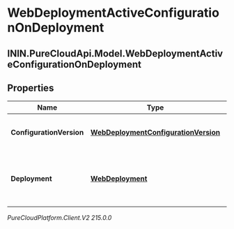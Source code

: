 # WebDeploymentActiveConfigurationOnDeployment

## ININ.PureCloudApi.Model.WebDeploymentActiveConfigurationOnDeployment

## Properties

|Name | Type | Description | Notes|
|------------ | ------------- | ------------- | -------------|
| **ConfigurationVersion** | [**WebDeploymentConfigurationVersion**](WebDeploymentConfigurationVersion) | The active configuration on a deployment | [optional] |
| **Deployment** | [**WebDeployment**](WebDeployment) | The web deployment associated with the active configuration | [optional] |



_PureCloudPlatform.Client.V2 215.0.0_
